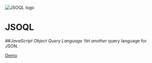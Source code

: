 ![JSOQL logo](https://raw.githubusercontent.com/tastott/jsoql/master/Images/sock.png)
# JSOQL
##*JavaScript Object Query Language*
*Yet another* query language for JSON.


[Demo](http://tastott.github.io/jsoql/#/home?queryText=SELECT%0A%20%20%20%20*%20%0AFROM%20%0A%20%20%20%20'http:%2F%2F~%2FData%2Forders.json'%0A)

